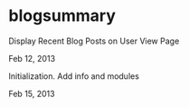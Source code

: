 blogsummary
===========

Display Recent Blog Posts on User View Page

Feb 12, 2013

Initialization. Add info and modules 

Feb 15, 2013
